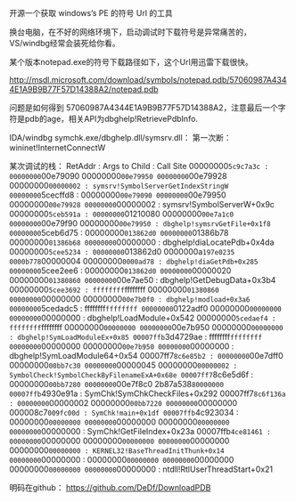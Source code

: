 开源一个获取 windows’s PE 的符号 Url 的工具

换台电脑，在不好的网络环境下，启动调试时下载符号是异常痛苦的，VS/windbg经常会装死给你看。

某个版本notepad.exe的符号下载路径如下，这个Url用迅雷下载很快。

http://msdl.microsoft.com/download/symbols/notepad.pdb/57060987A4344E1A9B9B77F57D14388A2/notepad.pdb

问题是如何得到 57060987A4344E1A9B9B77F57D14388A2，注意最后一个字符是pdb的age，相关API为dbghelp!RetrievePdbInfo.

IDA/windbg symchk.exe/dbghelp.dll/symsrv.dll：
 第一次断：
  wininet!InternetConnectW
  
某次调试的栈：
RetAddr           : Args to Child                                                           : Call Site
00000000`5c9c7a3c : 00000000`00e79090 00000000`00e79950 00000000`00e79928 00000000`00000002 : symsrv!SymbolServerGetIndexStringW
00000000`5cecffd8 : 00000000`00e79090 00000000`00e79950 00000000`00e79928 00000000`00000002 : symsrv!SymbolServerW+0x9c
00000000`5ceb591a : 00000000`01210080 00000000`00e7a1c0 00000000`00e79f90 00000000`00e79950 : dbghelp!symsrvGetFile+0x1f8
00000000`5ceb6d75 : 00000000`013862d0 00000000`01386b78 00000000`01386b68 00000000`00000000 : dbghelp!diaLocatePdb+0x4da
00000000`5cee5234 : 00000000`013862d0 0000000a`197e0235 0000b778`00000004 00000000`0000ad78 : dbghelp!diaGetPdb+0x285
00000000`5cee2ee6 : 00000000`013862d0 00000000`00000020 00000000`01380860 00000000`00e7ae50 : dbghelp!GetDebugData+0x3b4
00000000`5cee3692 : ffffffff`ffffffff 00000000`01380860 00000000`00000000 00000000`00e7b0f0 : dbghelp!modload+0x3a6
00000000`5cedadc5 : ffffffff`ffffffff 00000000`0122adf0 00000000`00000000 00000000`00000000 : dbghelp!LoadModule+0x542
00000000`5cedaef4 : ffffffff`ffffffff 00000000`00000000 00000000`00e7b950 00000000`00000000 : dbghelp!SymLoadModuleEx+0x85
00007ffb`3d4729ae : ffffffff`ffffffff 00000000`00000000 00000000`00e7b950 00000000`00000000 : dbghelp!SymLoadModule64+0x54
00007ff7`8c6e85b2 : 00000000`00e7dff0 00000000`00bb7c30 00000000`00000045 00000000`00000002 : SymbolCheck!SymbolCheckByFilenameExA+0x68e
00007ff7`8c6e5d6f : 00000000`00bb7280 00000000`00e7f8c0 2b87a538`80000000 00007ffb`4930e91a : SymChk!SymChkCheckFiles+0x292
00007ff7`8c6f136a : 00000000`00000002 00000000`00bb7220 00000000`00000000 000008c7`009fc00d : SymChk!main+0x1df
00007ffb`4c923034 : 00000000`00000000 00000000`00000000 00000000`00000000 00000000`00000000 : SymChk!GetFileIndex+0x23a
00007ffb`4ce81461 : 00000000`00000000 00000000`00000000 00000000`00000000 00000000`00000000 : KERNEL32!BaseThreadInitThunk+0x14
00000000`00000000 : 00000000`00000000 00000000`00000000 00000000`00000000 00000000`00000000 : ntdll!RtlUserThreadStart+0x21

明码在github：
https://github.com/DeDf/DownloadPDB
